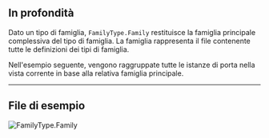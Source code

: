 ## In profondità
Dato un tipo di famiglia, `FamilyType.Family` restituisce la famiglia principale complessiva del tipo di famiglia. La famiglia rappresenta il file contenente tutte le definizioni dei tipi di famiglia.

Nell'esempio seguente, vengono raggruppate tutte le istanze di porta nella vista corrente in base alla relativa famiglia principale.
___
## File di esempio

![FamilyType.Family](./Revit.Elements.FamilyType.Family_img.jpg)
